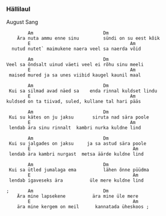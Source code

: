 ### Hällilaul
August Sang

            Am                          Dm
        Ära nuta ammu enne sinu         sündi on su eest kõik
            E                                     Am
      nutud nutet` maimukene naera veel sa naerda võid

            Am                          Dm
    Veel sa õndsalt uinud väeti veel ei rõhu sinu meeli  
            E                                     Am
     maised mured ja sa unes viibid kaugel kaunil maal

            Am                          Dm
     Kui sa silmad avad näed sa    enda rinnal kuldset lindu  
            E                                     Am
    kuldsed on ta tiivad, suled, kullane tal hari pääs

            Am                          Dm
     Kui su kätes on ju jaksu       siruta nad sära poole  
            E                                     Am
     lendab ära sinu rinnalt  kambri nurka kuldne lind

            Am                          Dm
     Kui su jalgades on jaksu     ja sa astud sära poole  
            E                                      Am
     lendab ära kambri nurgast  metsa äärde kuldne lind

            Am                          Dm
     Kui sa ütled jumalaga ema          lähen õnne püüdma  
            E                                      Am
     lendab igaveseks ära          üle mere kuldne lind

    ;       Am                          Dm
        Ära mine lapsekene          ära mine üle mere  
            E                                      Am
        ära mine kergem on meil      kannatada üheskoos ;
